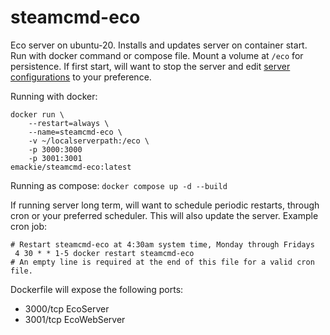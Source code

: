 # steamcmd-eco

Eco server on ubuntu-20. Installs and updates server on container start. Run with docker command or compose file. Mount a volume at `/eco` for persistence. If first start, will want to stop the server and edit [server configurations](https://wiki.play.eco/en/Server_Configuration) to your preference. 

Running with docker:
``` 
docker run \
    --restart=always \
    --name=steamcmd-eco \
    -v ~/localserverpath:/eco \
    -p 3000:3000
    -p 3001:3001
emackie/steamcmd-eco:latest 
```

Running as compose: `docker compose up -d --build`

If running server long term, will want to schedule periodic restarts, through cron or your preferred scheduler. This will also update the server. Example cron job:
``` 
# Restart steamcmd-eco at 4:30am system time, Monday through Fridays
 4 30 * * 1-5 docker restart steamcmd-eco
# An empty line is required at the end of this file for a valid cron file.

```

Dockerfile will expose the following ports:
- 3000/tcp EcoServer
- 3001/tcp EcoWebServer